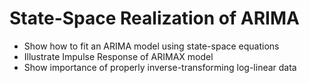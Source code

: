 # State-Space Realization of ARIMA

* Show how to fit an ARIMA model using state-space equations
* Illustrate Impulse Response of ARIMAX model
* Show importance of properly inverse-transforming log-linear data

